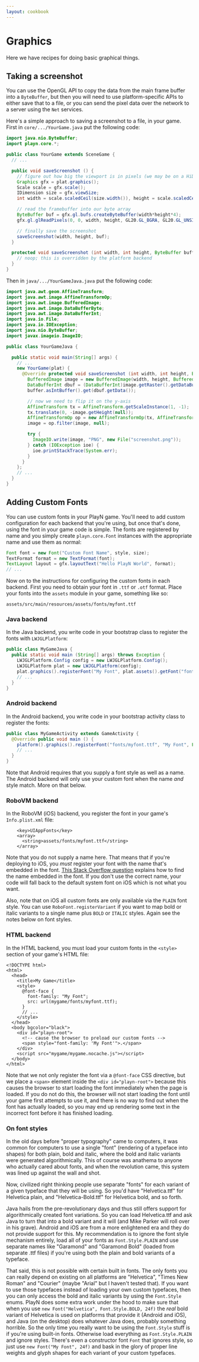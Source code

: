 ```yaml
---
layout: cookbook
---
```


# Graphics

Here we have recipes for doing basic graphical things.

## Taking a screenshot

You can use the OpenGL API to copy the data from the main frame buffer into a `ByteBuffer`, but
then you will need to use platform-specific APIs to either save that to a file, or you can send the
pixel data over the network to a server using the `Net` services.

Here's a simple approach to saving a screenshot to a file, in your game. First in
`core/.../YourGame.java` put the following code:

```java
import java.nio.ByteBuffer;
import playn.core.*;

public class YourGame extends SceneGame {
  // ...

  public void saveScreenshot () {
    // figure out how big the viewport is in pixels (we may be on a HiDPI display)
    Graphics gfx = plat.graphics();
    Scale scale = gfx.scale();
    IDimension size = gfx.viewSize;
    int width = scale.scaledCeil(size.width()), height = scale.scaledCeil(size.height());

    // read the framebuffer into our byte array
    ByteBuffer buf = gfx.gl.bufs.createByteBuffer(width*height*4);
    gfx.gl.glReadPixels(0, 0, width, height, GL20.GL_BGRA, GL20.GL_UNSIGNED_BYTE, buf);

    // finally save the screenshot
    saveScreenshot(width, height, buf);
  }

  protected void saveScreenshot (int width, int height, ByteBuffer buffer) {
    // noop; this is overridden by the platform backend
  }
}
```

Then in `java/.../YourGameJava.java` put the following code:

```java
import java.awt.geom.AffineTransform;
import java.awt.image.AffineTransformOp;
import java.awt.image.BufferedImage;
import java.awt.image.DataBufferByte;
import java.awt.image.DataBufferInt;
import java.io.File;
import java.io.IOException;
import java.nio.ByteBuffer;
import javax.imageio.ImageIO;

public class YourGameJava {

  public static void main(String[] args) {
    // ...
    new YourGame(plat) {
      @Override protected void saveScreenshot (int width, int height, ByteBuffer buffer) {
        BufferedImage image = new BufferedImage(width, height, BufferedImage.TYPE_INT_ARGB);
        DataBufferInt dbuf = (DataBufferInt)image.getRaster().getDataBuffer();
        buffer.asIntBuffer().get(dbuf.getData());

        // now we need to flip it on the y-axis
        AffineTransform tx = AffineTransform.getScaleInstance(1, -1);
        tx.translate(0, -image.getHeight(null));
        AffineTransformOp op = new AffineTransformOp(tx, AffineTransformOp.TYPE_NEAREST_NEIGHBOR);
        image = op.filter(image, null);

        try {
          ImageIO.write(image, "PNG", new File("screenshot.png"));
        } catch (IOException ioe) {
          ioe.printStackTrace(System.err);
        }
      }
    };
    // ...
  }
}
```

## Adding Custom Fonts

You can use custom fonts in your PlayN game. You'll need to add custom configuration for each
backend that you're using, but once that's done, using the font in your game code is simple. The
fonts are registered by name and you simply create `playn.core.Font` instances with the appropriate
name and use them as normal:

```java
Font font = new Font("Custom Font Name", style, size);
TextFormat format = new TextFormat(font);
TextLayout layout = gfx.layoutText("Hello PlayN World", format);
// ...
```

Now on to the instructions for configuring the custom fonts in each backend. First you need to
obtain your font in `.ttf` or `.otf` format. Place your fonts into the `assets` module in your
game, something like so:

```
assets/src/main/resources/assets/fonts/myfont.ttf
```

### Java backend

In the Java backend, you write code in your bootstrap class to register the fonts with
`LWJGLPlatform`:

```java
public class MyGameJava {
  public static void main (String[] args) throws Exception {
    LWJGLPlatform.Config config = new LWJGLPlatform.Config();
    LWJGLPlatform plat = new LWJGLPlatform(config);
    plat.graphics().registerFont("My Font", plat.assets().getFont("fonts/myfont.ttf"));
    // ...
  }
}
```

### Android backend

In the Android backend, you write code in your bootstrap activity class to register the fonts:

```java
public class MyGameActivity extends GameActivity {
  @Override public void main () {
    platform().graphics().registerFont("fonts/myfont.ttf", "My Font", Font.Style.PLAIN);
    // ...
  }
}
```

Note that Android requires that you supply a font style as well as a name. The Android backend will
only use your custom font when the name *and* style match. More on that below.

### RoboVM backend

In the RoboVM (iOS) backend, you register the font in your game's `Info.plist.xml` file:

```
    <key>UIAppFonts</key>
    <array>
      <string>assets/fonts/myfont.ttf</string>
    </array>
```

Note that you do not supply a name here. That means that if you're deploying to iOS, you *must*
register your font with the name that's embedded in the font. [This Stack Overflow
question](http://stackoverflow.com/questions/16788330/how-do-i-get-the-font-name-from-an-otf-or-ttf-file)
explains how to find the name embedded in the font. If you don't use the correct name, your code
will fall back to the default system font on iOS which is not what you want.

Also, note that on iOS all custom fonts are only available via the `PLAIN` font style. You can use
`RoboFont.registerVariant` if you want to map bold or italic variants to a single name plus `BOLD`
or `ITALIC` styles. Again see the notes below on font styles.

### HTML backend

In the HTML backend, you must load your custom fonts in the `<style>` section of your game's HTML
file:

```
<!DOCTYPE html>
<html>
  <head>
    <title>My Game</title>
    <style>
      @font-face {
        font-family: "My Font";
        src: url(mygame/fonts/myfont.ttf);
      }
      // ...
    </style>
  </head>
  <body bgcolor="black">
    <div id="playn-root">
      <!-- cause the browser to preload our custom fonts -->
      <span style="font-family: 'My Font'">.</span>
    </div>
    <script src="mygame/mygame.nocache.js"></script>
  </body>
</html>
```

Note that we not only register the font via a `@font-face` CSS directive, but we place a `<span>`
element inside the `<div id="playn-root">` because this causes the browser to start loading the
font immediately when the page is loaded. If you do not do this, the browser will not start loading
the font until your game first attempts to use it, and there is no way to find out when the font
has actually loaded, so you may end up rendering some text in the incorrect font before it has
finished loading.

### On font styles

In the old days before "proper typography" came to computers, it was common for computers to use a
single "font" (rendering of a typeface into shapes) for both plain, bold and italic, where the bold
and italic variants were generated algorithmically. This of course was anathema to anyone who
actually cared about fonts, and when the revolution came, this system was lined up against the wall
and shot.

Now, civilized right thinking people use separate "fonts" for each variant of a given typeface that
they will be using. So you'd have "Helvetica.ttf" for Helvetica plain, and "Helvetica-Bold.ttf" for
Helvetica bold, and so forth.

Java hails from the pre-revolutionary days and thus still offers support for algorithmically
created font variations. So you can load Helvetica.ttf and ask Java to turn that into a bold
variant and it will (and Mike Parker will roll over in his grave). Android and iOS are from a more
enlightened era and they do not provide support for this. My recommendation is to ignore the font
style mechanism entirely, load all of your fonts as `Font.Style.PLAIN` and use separate names like
"Garamond" and "Garamond Bold" (loaded from separate .ttf files) if you're using both the plain and
bold variants of a typeface.

That said, this is not possible with certain built in fonts. The only fonts you can really depend
on existing on all platforms are "Helvetica", "Times New Roman" and "Courier" (maybe "Arial" but I
haven't tested that). If you want to use those typefaces instead of loading your own custom
typefaces, then you can only access the bold and italic variants by using the `Font.Style` enums.
PlayN does some extra work under the hood to make sure that when you use `new Font("Helvetica",
Font.Style.BOLD, 24f)` the *real* bold variant of Helvetica is used on platforms that provide it
(Android and iOS), and Java (on the desktop) does whatever Java does, probably something horrible.
So the only time you really want to be using the `Font.Style` stuff is if you're using built-in
fonts. Otherwise load everything as `Font.Style.PLAIN` and ignore styles. There's even a
constructor font `Font` that ignores style, so just use `new Font("My Font", 24f)` and bask in the
glory of proper line weights and glyph shapes for each variant of your custom typefaces.
